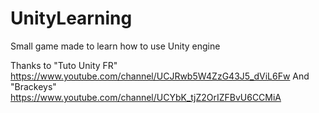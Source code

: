 # UnityLearning

Small game made to learn how to use Unity engine

Thanks to "Tuto Unity FR" https://www.youtube.com/channel/UCJRwb5W4ZzG43J5_dViL6Fw
And "Brackeys" https://www.youtube.com/channel/UCYbK_tjZ2OrIZFBvU6CCMiA
